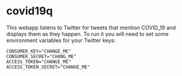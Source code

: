 # covid19q
This webapp listens to Twitter for tweets that mention COVID_19 and displays them as they happen. To run it you will need to set some environment variables for your Twitter keys:

    CONSUMER_KEY="CHANGE_ME"
    CONSUMER_SECRET="CHANG_ME"
    ACCESS_TOKEN="CHANGE_ME"
    ACCESS_TOKEN_SECRET="CHANGE_ME"
